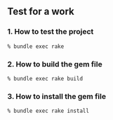 
## Test for a work

### 1. How to test the project

    % bundle exec rake

### 2. How to build the gem file

    % bundle exec rake build

### 3. How to install the gem file

    % bundle exec rake install

